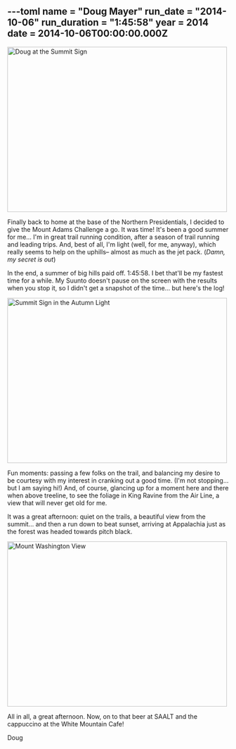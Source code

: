 ---toml
name = "Doug Mayer"
run_date = "2014-10-06"
run_duration = "1:45:58"
year = 2014
date = 2014-10-06T00:00:00.000Z
---
<img src="/assets/images/uploads/classic-fall-doug.jpg" alt="Doug at the Summit Sign" width="500" height="375">

Finally back to home at the base of the Northern Presidentials, I decided to give the Mount Adams Challenge a go. It was time! It's been a good summer for me… I'm in great trail running condition, after a season of trail running and leading trips. And, best of all, I'm light (well, for me, anyway), which really seems to help on the uphills– almost as much as the jet pack. (<em>Damn, my secret is out</em>)

In the end, a summer of big hills paid off. 1:45:58. I bet that'll be my fastest time for a while. My Suunto doesn't pause on the screen with the results when you stop it, so I didn't get a snapshot of the time… but here's the log!

<img src="/assets/images/uploads/classic-fall-summit-sign.jpg" alt="Summit Sign in the Autumn Light" width="500" height="375">

Fun moments: passing a few folks on the trail, and balancing my desire to be courtesy with my interest in cranking out a good time. (I'm not stopping… but I am saying hi!) And, of course, glancing up for a moment here and there when above treeline, to see the foliage in King Ravine from the Air Line, a view that will never get old for me.

It was a great afternoon: quiet on the trails, a beautiful view from the summit… and then a run down to beat sunset, arriving at Appalachia just as the forest was headed towards pitch black.

<img src="/assets/images/uploads/classic-fall-view.jpg" alt="Mount Washington View" width="500" height="375">

All in all, a great afternoon. Now, on to that beer at SAALT and the cappuccino at the White Mountain Cafe!

Doug

